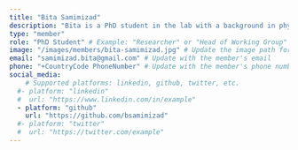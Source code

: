 ```yaml
---
title: "Bita Samimizad"
description: "Bita is a PhD student in the lab with a background in physics, having studied in Tehran and Bonn. Bita’s research focuses on language processing, ambiguity resolution in concept cells, and the semantic representation of word stimuli in the human medial temporal lobe (MTL)."
type: "member"
role: "PhD Student" # Example: "Researcher" or "Head of Working Group"
image: "/images/members/bita-samimizad.jpg" # Update the image path for the member
email: "samimizad.bita@gmail.com" # Update with the member's email
phone: "+CountryCode PhoneNumber" # Update with the member's phone number
social_media:
    # Supported platforms: linkedin, github, twitter, etc.
  #- platform: "linkedin" 
  #  url: "https://www.linkedin.com/in/example"
  - platform: "github"
    url: "https://github.com/bsamimizad"
  #- platform: "twitter"
  #  url: "https://twitter.com/example"
---
```

